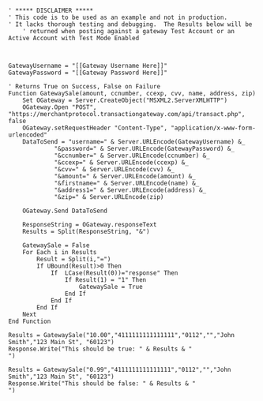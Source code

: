 	
	' ***** DISCLAIMER *****
	' This code is to be used as an example and not in production.
	' It lacks thorough testing and debugging.  The Results below will be
	    ' returned when posting against a gateway Test Account or an Active Account with Test Mode Enabled
	
	
	
	GatewayUsername = "[[Gateway Username Here]]"
	GatewayPassword = "[[Gateway Password Here]]"
	
	' Returns True on Success, False on Failure
	Function GatewaySale(amount, ccnumber, ccexp, cvv, name, address, zip)
	    Set OGateway = Server.CreateObject("MSXML2.ServerXMLHTTP")
	    OGateway.Open "POST", "https://merchantprotocol.transactiongateway.com/api/transact.php", false
	    OGateway.setRequestHeader "Content-Type", "application/x-www-form-urlencoded"
	    DataToSend = "username=" & Server.URLEncode(GatewayUsername) &_
	             "&password=" & Server.URLEncode(GatewayPassword) &_
	             "&ccnumber=" & Server.URLEncode(ccnumber) &_
	             "&ccexp=" & Server.URLEncode(ccexp) &_
	             "&cvv=" & Server.URLEncode(cvv) &_
	             "&amount=" & Server.URLEncode(amount) &_
	             "&firstname=" & Server.URLEncode(name) &_
	             "&address1=" & Server.URLEncode(address) &_
	             "&zip=" & Server.URLEncode(zip)
	
	    OGateway.Send DataToSend
	
	    ResponseString = OGateway.responseText
	    Results = Split(ResponseString, "&")
	
	    GatewaySale = False
	    For Each i in Results
	        Result = Split(i,"=")
	        If UBound(Result)>0 Then
	            If  LCase(Result(0))="response" Then
	                If Result(1) = "1" Then
	                    GatewaySale = True
	                End If
	            End If
	        End If
	    Next
	End Function
	
	Results = GatewaySale("10.00","4111111111111111","0112","","John Smith","123 Main St", "60123")
	Response.Write("This should be true: " & Results & "
	")
	
	Results = GatewaySale("0.99","4111111111111111","0112","","John Smith","123 Main St", "60123")
	Response.Write("This should be false: " & Results & "
	")